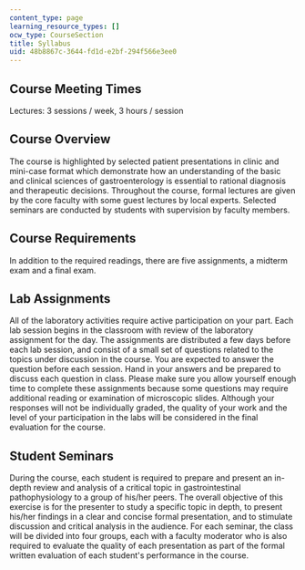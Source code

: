 ```yaml
---
content_type: page
learning_resource_types: []
ocw_type: CourseSection
title: Syllabus
uid: 48b8867c-3644-fd1d-e2bf-294f566e3ee0
---
```


Course Meeting Times
--------------------

Lectures: 3 sessions / week, 3 hours / session

Course Overview
---------------

The course is highlighted by selected patient presentations in clinic and mini-case format which demonstrate how an understanding of the basic and clinical sciences of gastroenterology is essential to rational diagnosis and therapeutic decisions. Throughout the course, formal lectures are given by the core faculty with some guest lectures by local experts. Selected seminars are conducted by students with supervision by faculty members.

Course Requirements
-------------------

In addition to the required readings, there are five assignments, a midterm exam and a final exam.

Lab Assignments
---------------

All of the laboratory activities require active participation on your part. Each lab session begins in the classroom with review of the laboratory assignment for the day. The assignments are distributed a few days before each lab session, and consist of a small set of questions related to the topics under discussion in the course. You are expected to answer the question before each session. Hand in your answers and be prepared to discuss each question in class. Please make sure you allow yourself enough time to complete these assignments because some questions may require additional reading or examination of microscopic slides. Although your responses will not be individually graded, the quality of your work and the level of your participation in the labs will be considered in the final evaluation for the course.

Student Seminars
----------------

During the course, each student is required to prepare and present an in-depth review and analysis of a critical topic in gastrointestinal pathophysiology to a group of his/her peers. The overall objective of this exercise is for the presenter to study a specific topic in depth, to present his/her findings in a clear and concise formal presentation, and to stimulate discussion and critical analysis in the audience. For each seminar, the class will be divided into four groups, each with a faculty moderator who is also required to evaluate the quality of each presentation as part of the formal written evaluation of each student's performance in the course.